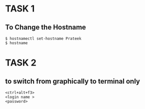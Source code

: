 # TASK 1
## To Change the Hostname
```
$ hostnamectl set-hostname Prateek
$ hostname 
```
# TASK 2
## to switch from graphically to terminal only 
```
<ctrl+alt+f3>
<login name >
<password>
```

